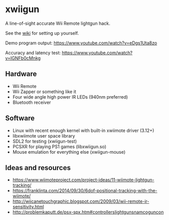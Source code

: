 # xwiigun

A line-of-sight accurate Wii Remote lightgun hack.

See the [wiki](https://github.com/hifi/xwiigun/wiki) for setting up yourself.

Demo program output: https://www.youtube.com/watch?v=eDgs1Uta8zo

Accuracy and latency test: https://www.youtube.com/watch?v=IGNFb0cMnkg

## Hardware
- Wii Remote
- Wii Zapper or something like it
- Four wide angle high power IR LEDs (940nm preferred)
- Bluetooth receiver

## Software
- Linux with recent enough kernel with built-in xwiimote driver (3.12+)
- libxwiimote user space library
- SDL2 for testing (xwiigun-test)
- PCSXR for playing PS1 games (libxwiigun.so)
- Mouse emulation for everything else (xwiigun-mouse)

## Ideas and resources
 * https://www.wiimoteproject.com/project-ideas/11-wiimote-lightgun-tracking/
 * https://franklinta.com/2014/09/30/6dof-positional-tracking-with-the-wiimote/
 * http://wiicanetouchgraphic.blogspot.com/2009/03/wii-remote-ir-sensitivity.html
 * http://problemkaputt.de/psx-spx.htm#controllerslightgunsnamcoguncon
